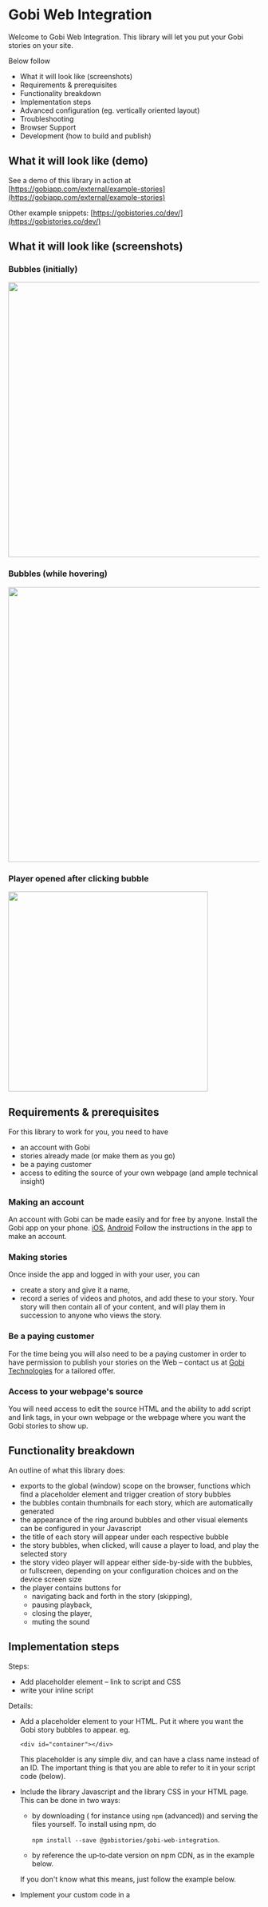 # Gobi Web Integration

Welcome to Gobi Web Integration. This library will let you put your Gobi stories on your site.

Below follow

- What it will look like (screenshots)
- Requirements & prerequisites
- Functionality breakdown
- Implementation steps
- Advanced configuration (eg. vertically oriented layout)
- Troubleshooting
- Browser Support
- Development (how to build and publish)

## What it will look like (demo)

See a demo of this library in action at
[https://gobiapp.com/external/example-stories](https://gobiapp.com/external/example-stories)

Other example snippets:
[https://gobistories.co/dev/](https://gobistories.co/dev/)


## What it will look like (screenshots)

### Bubbles (initially)

<img src="https://eu1media.gobitech.no/bubbles-initial.png" width="550px">

### Bubbles (while hovering)

<img src="https://eu1media.gobitech.no/bubbles-hover.png" width="550px">

### Player opened after clicking bubble

<img src="https://eu1media.gobitech.no/click-player-small.png" width="400px">




## Requirements & prerequisites

For this library to work for you, you need to have 
- an account with Gobi
- stories already made (or make them as you go)
- be a paying customer
- access to editing the source of your own webpage (and ample technical insight)

### Making an account

An account with Gobi can be made easily and for free by anyone. Install the Gobi app on your phone. [iOS](https://itunes.apple.com/us/app/gobi-send-snaps-in-groups/id1025344825?utm_source=gobiapp.com&utm_medium=website), [Android](https://play.google.com/store/apps/details?id=no.gobiapp.gobi&utm_source=gobiapp.com&utm_medium=website)
  Follow the instructions in the app to make an account.

### Making stories

Once inside the app and logged in with your user, you can
- create a story and give it a name,
- record a series of videos and photos, and add these to your story. Your story will then contain all of your content, and will play them in succession to anyone who views the story.

### Be a paying customer

For the time being you will also need to be a paying customer in order to have permission to publish your stories on the Web – contact us at [Gobi Technologies](http://gobistories.co) for a tailored offer.


### Access to your webpage's source

You will need access to edit the source HTML and the ability to add script and link tags, in your own webpage or the webpage where you want the Gobi stories to show up.

## Functionality breakdown

An outline of what this library does:
- exports to the global (window) scope on the browser, functions which find a placeholder element and trigger creation of story bubbles
- the bubbles contain thumbnails for each story, which are automatically generated
- the appearance of the ring around bubbles and other visual elements can be configured in your Javascript
- the title of each story will appear under each respective bubble
- the story bubbles, when clicked, will cause a player to load, and play the selected story
- the story video player will appear either side-by-side with the bubbles, or fullscreen, depending on your configuration choices and on the device screen size
- the player contains buttons for
  - navigating back and forth in the story (skipping),
  - pausing playback,
  - closing the player,
  - muting the sound

## Implementation steps


Steps:
- Add placeholder element
– link to script and CSS
- write your inline script

Details:
- Add a placeholder element to your HTML. Put it where you want the Gobi story bubbles to appear.
  eg.
  
  ```<div id="container"></div>```
  
  This placeholder is any simple div, and can have a class name instead of an ID. The important thing is that you are able to refer to it in your script code (below).
  
- Include the library Javascript and the library CSS in your HTML page. This can be done in two ways:
  - by downloading ( for instance using ```npm``` (advanced)) and serving the files yourself.  To install using npm, do
  
    ```npm install --save @gobistories/gobi-web-integration```.

  - by reference the up‐to‐date version on npm CDN, as in the example below.

  If you don't know what this means, just follow the example below. 
- Implement your custom code in a <script> tag, which should at least call the `gobi.Bubbles` function, to get the placeholder replaced and the stories running.

  ```html
    <script>
        new gobi.Bubbles({
          container: document.getElementById('container'),
          stories: [{...}, {...}],
        });
    </script>
  ```

  Specify each story from story ID. Example:
  
  ```
  new gobi.Bubbles({
    stories: [
      {id: '37Njb1', title: 'Summer', avatarSrc: 'https://...'}, { ... }
  ```

  avatarSrc and title are optional – the avatar (thumbnail or picture in the bubble) will be fetched
  automatically from the story video, but set avatarSrc if you wish to override it with your own.

Full example:

```html
<html>
<head>
  <link href="https://unpkg.com/@gobistories/gobi-web-integration/dist/gobi-web-integration.css"
        rel="stylesheet">
  <script src="https://unpkg.com/@gobistories/gobi-web-integration"></script>
</head>
<body>
  <div id="gobi-container"></div>
  <script>
    new gobi.Bubbles({
      container: document.getElementById('gobi-container'),
      stories: [
        {id: "fhG6eY"},
        {id: "8tazBc"},
        {id: "9uIOKd"}
      ]
    });
  </script>
</body>
</html>
```

## Referencing a specific version of the library

If you want to reference a specific version, replace
```html
<script src="https://unpkg.com/@gobistories/gobi-web-integration"></script>
```
with
```html
<script src="https://unpkg.com/@gobistories/gobi-web-integration@5.0.2"></script>
```
where 5.0.2 is the version you require.


## Using with a bundler

If you’re using a bundler like [webpack](https://webpack.js.org), the exported object will be the Player and Module
constructor (unlike the browser where it is attached to `window.gobi`):

```js
import { Bubbles } from 'gobi-web-integration';

new Bubbles({
    container: document.getElementById('container'),
        stories: [
        {id: "fhG6eY"},
        {id: "8tazBc"},
        {id: "9uIOKd"}
      ]
});
```

```js
import { Player } from 'gobi-web-integration';

const player = new Player({
    container: document.getElementById('container'),
    storyName: 'story-id',
    width: 640
});

player.on('play', function() {
    console.log('played the video!');
});
```

----


## Troubleshooting

- No bubbles show

  See the console. Can you spot any errors? Try to understand them. If there seems to be a bug in the library, please email us.




## Browser Support

The library will work in IE 11+, Chrome, Firefox, Safari, and Opera.


## Development (how to build and publish)

Run:

  `npm run-script build`

This populates the dist/ folder which will be used when publishing. Note, that this folder doesn't
get committed.

Commit your work. When your working directory is clean, continue.

To automatically bump version numbers in package.json according to semver rules, and also
automatically create a commit, run (usually, just choose patch):

  `npm version [major | minor | patch]`

Push your work.

Finally, publish your new version

```
npm login  (only if needed)
npm publish
```

----

# Technical documentation

## Bubbles Constructor

Function which creates a bubble layout with already embedded player.

### Create
```html
<head>
  <link href="https://unpkg.com/@gobistories/gobi-web-integration/dist/gobi-web-integration.css" rel="stylesheet">
  <script src="https://unpkg.com/@gobistories/gobi-web-integration"></script>
</head>
<body>
  <div id="container"></div>
  <script>
        new gobi.Bubbles({
          container: document.getElementById('container'),
          stories: [{
                id: 'story-key',
                title: 'Some Title'
            }, {
                id: 'another-story-key',
                title: 'Some Another Title'
            }],
        });
  </script>
</body>
```
### Options

option                            | default  | description
----------------------------------| -------- | -----------
container                         |          | **Required.** HTMLElement. Container where the module will be embed.
title                             |    ``    | String. Module title.
color                             |`#15d6ea` | Any valid css color value (#000, rgb(...), rgba(...)). The color of border of story circle.
avatarSize                        |    ``    | Valid css size value, except % (10px, 10vw...). The size of avatar circle.
isFullHeightMobile                |  `false` | Boolean. Increase player size for mobile.
animateThumbnails                 |  `false` | Boolean. Display animated thumbnails.
verticalOrientation               |  `false` | Boolean. Displays a list of stories vertically.
wrap                              |  `false` | Boolean. Add styles which allow stories wrap to a new line on small screen sizes.
**playerOptions**                 |   `{}`   | Object. Provides interface for customization of player view.
playerOptions.roundedCorners      |  `true`  | Boolean. Remove or add rounded corners to player element.
playerOptions.shadow              |  `true`  | Boolean. Remove or add shadow to player element.
**stories**                       |          | **Required.** Array. Data of stories.
stories[0...n].id                 |          | **Required.** String. Identifire of story.
stories[0...n].title              |    ``    | String. Change title text of specific story.
stories[0...n].avatarSrc          |    ``    | String. Avatar URL of specific story.



## Player Constructor

Function which create and return interface for managing and listening to events of Player.

### Create
```html
<head>
  <link href="https://unpkg.com/@gobistories/gobi-web-integration/dist/gobi-web-integration.css" rel="stylesheet">
  <script src="https://unpkg.com/@gobistories/gobi-web-integration"></script>
</head>
<body>
  <div id="player-container"></div>
  <script>
        var player = new gobi.Player({
          container: document.getElementById('player-container'),
          id: 'story-key'
        });
        player.on('play', function() {
            console.log('played the video!');
        });
  </script>
</body>
```

### Options
option             | default | description
-------------------| ------- | -----------
id                 |         | **Required.** String. The key of the story.
container          |         | HTMLElement. Container where the player will be embed.
autoStart          | `false` | Boolean. Add `autoplay` and `mute` attributes to video.
loop               | `false` | Boolean. Add `loop` attributes to video.
hideOverlay        | `false` | Boolean. Hide play button and gobi logo.
roundedCorners     |  `true` | Boolean. Remove or add rounded corners to player element.
shadow             |  `true` | Boolean. Remove or add rounded corners to player element.
width              |  `612`  | Number. Set player width. If height option is not defined it will calculate automaticaly depending on aspect ration 16:9.
height             |  `1088`  | Number. Set player height. If width option is not defined it will calculate automaticaly depending on aspect ration 16:9.
checkViewPort      | `true`  | Boolean. Enable functionality which pause player if it outside of screen view area.

### Methods
You can call methods on the player by calling the function on the Player object:
```js
player.play();
```
#### play():void
Play the video if it’s paused. **Note:** In new browsers, there is an autoplay policy that does not allow play video with sound without user interaction.
```js
player.play();
```
#### pause():void
Pause the video if it’s playing.
```js
 player.pause();
```
#### reload():void
Reload player video.
```js
 player.reload();
```
#### setMute(flag:boolean):void
Enable or disable mute.
```js
 player.setMute(true); 
 //or
 player.setMute(false);
```
#### isInViewport():boolean
Return `true` if player is inside of screen view area.
```js
 if (player.isInViewport()) {
     alert('player is visible')
 }
 else {
     alert('player is outside of screen')
 }
```
#### on(event:string, callback:(data:any) => void):void
Add an event listener for the specified event. Will call the callback with a single parameter, `data`, that contains the data for that event.
```js
var onPlay = function(data) {
    // data is an object containing properties specific to that event
};
player.on('play', onPlay);
```
#### off(event?:string, callback?:() => void): void
Remove an event listener for the specified event. Will remove all listeners for that event if a `callback` isn’t passed or only that specific callback if it is passed or all listeners from all events if any of params aren't passed.
```js
var onPlay = function(data) {
    // data is an object containing properties specific to that event
};
player.on('play', onPlay);
// If later on you decide that you don’t need to listen for play anymore.
player.off('play', onPlay);
// `off` can be called with just the event name to remove all listeners.
player.off('play');
// remove all listeners from all events.
player.off();
```
### Events
You can listen for events in the player by attaching a callback using .on():
```js
player.on('eventName', function(data) {
    // data is an object containing properties specific to that event
});
```

The events are equivalent to the HTML5 video events (except for `cuechange`,
which is slightly different).

To remove a listener, call `.off()` with the callback function:

```js
var callback = function() {};

player.off('eventName', callback);
```
#### loaded
Occurs when meta data for the video has been loaded. The player gets the size and begins to occupy space on the page.
callback data:
```js
chunInd:0...n
```
#### play
Sent when the playback state is no longer paused, as a result of the `play` method, or the `autoStart` option
Play the video if it’s paused. Note: on iOS and some other mobile devices, you cannot programmatically trigger play. Once the viewer has tapped on the play button in the player, however, you will be able to use this function.
callback data:
```js
chunInd:0...n
```
#### pause
Sent when the playback state is changed to paused.
callback data:
```js
chunInd:0...n
```
#### ended
Triggered any time the video playback reaches the end. Note: when `loop` is turned on, the ended event will not fire.
callback data:
```js
undefined
```
#### error
Triggered when video error is generated in the player.
callback data:
```js
error:MediaError
```
#### backToChunk
Triggered when user tap on back button.
callback data:
```js
chunInd:0...n
```
#### skipChunk
Triggered when user skipped some video of current story by tap on player.
callback data:
```js
chunInd:0...n
```
#### chunkChange
Triggered each time when one of story videos was changed to another. Does not metter, by user tapping on back or skip buttons or automaticaly .
callback data:
```js
chunInd:0...n
```
#### newIteration
Triggered when `loop` flag is set and story start to play one more time
```js
undefined
```

## Examples

### Responsive player 
Provides a class to resize the player according it parent element.
```html
<body>
  <style>
    .responsive-player {
        position: relative;
        display: block;
        width: 100%;
    }
    .responsive-player:before {
        content: '';
        display: block;
        width: 100%;
        /* 177.7777% = 16/9 * 100%;  The ratio of height to width of the video. Video aspect ratio always 9:16*/
        padding-top: 177.7777%;
    }
    .responsive-player iframe {
        position: absolute;
        left: 0;
        top: 0;
        width: 100%;
        height: 100%;
     }
  </style>
  <div style="max-width: 350px"> 
    <div id="player-container" class="responsive-player"></div>
  <div>
  
  <script>
        var player = new gobi.Player({
          container: document.getElementById('player-container'),
          storyName: 'story-id'
        });
        player.on('play', function() {
            console.log('played the video!');
        });
  </script>
</body>
```

Also by adding a rule to the main class, you can guarantee that the height of the player will always be no more than the height of the screen.
```css
    .responsive-player {
        position: relative;
        display: block;
        width: 100%;
        /* 56.25vh = 100vh / (16 / 19) */
        max-width: 56.25vh;
    }
```

